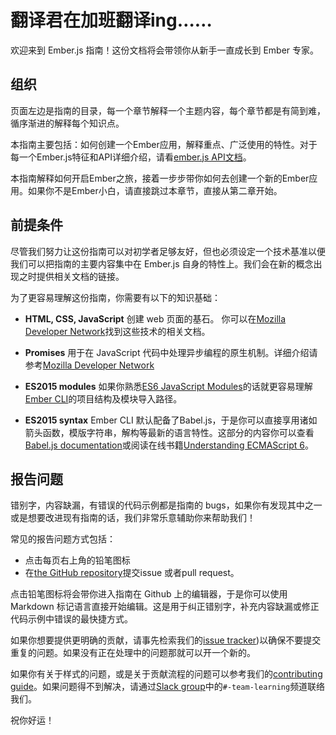 # 翻译君在加班翻译ing……

欢迎来到 Ember.js 指南！这份文档将会带领你从新手一直成长到 Ember 专家。

## 组织

页面左边是指南的目录，每一个章节解释一个主题内容，每个章节都是有简到难，循序渐进的解释每个知识点。

本指南主要包括：如何创建一个Ember应用，解释重点、广泛使用的特性。对于每一个Ember.js特征和API详细介绍，请看[ember.js API文档](http://emberjs.com/api/)。

本指南解释如何开启Ember之旅，接着一步步带你如何去创建一个新的Ember应用。如果你不是Ember小白，请直接跳过本章节，直接从第二章开始。

## 前提条件

尽管我们努力让这份指南可以对初学者足够友好，但也必须设定一个技术基准以便我们可以把指南的主要内容集中在 Ember.js 自身的特性上。我们会在新的概念出现之时提供相关文档的链接。

为了更容易理解这份指南，你需要有以下的知识基础：

* **HTML, CSS, JavaScript** 创建 web 页面的基石。 你可以在[Mozilla Developer Network][mdn]找到这些技术的相关文档。

* **Promises** 用于在 JavaScript 代码中处理异步编程的原生机制。详细介绍请参考[Mozilla Developer Network][promises]

* **ES2015 modules** 如果你熟悉[ES6 JavaScript Modules][js-modules]的话就更容易理解[Ember CLI](https://ember-cli.com/)的项目结构及模块导入路径。

* **ES2015 syntax**  Ember CLI 默认配备了Babel.js，于是你可以直接享用诸如箭头函数，模版字符串，解构等最新的语言特性。这部分的内容你可以查看[Babel.js documentation][babeljs]或阅读在线书籍[Understanding ECMAScript 6][es6]。


## 报告问题

错别字，内容缺漏，有错误的代码示例都是指南的 bugs，如果你有发现其中之一或是想要改进现有指南的话，我们非常乐意辅助你来帮助我们！

常见的报告问题方式包括：

* 点击每页右上角的铅笔图标
* 在[the GitHub repository][gh-guides]提交issue 或者pull request。

点击铅笔图标将会带你进入指南在 Github 上的编辑器，于是你可以使用 Markdown 标记语言直接开始编辑。这是用于纠正错别字，补充内容缺漏或修正代码示例中错误的最快捷方式。

如果你想要提供更明确的贡献，请事先检索我们的[issue tracker][gh-guides-issues])以确保不要提交重复的问题。如果没有正在处理中的问题那就可以开一个新的。


如果你有关于样式的问题，或是关于贡献流程的问题可以参考我们的[contributing guide][gh-guides-contributing]。如果问题得不到解决，请通过[Slack
group][slackin]中的`#-team-learning`频道联络我们。

祝你好运！

[mdn]: https://developer.mozilla.org/en-US/docs/Web
[promises]: https://developer.mozilla.org/en-US/docs/Web/JavaScript/Reference/Global_Objects/Promise
[js-modules]: http://jsmodules.io/
[babeljs]: https://babeljs.io/docs/learn-es2015/
[es6]: https://leanpub.com/understandinges6/read

[gh-guides]: https://github.com/emberjs/guides/
[gh-guides-issues]: https://github.com/emberjs/guides/issues
[gh-guides-contributing]: https://github.com/emberjs/guides/blob/master/CONTRIBUTING.md

[slackin]: https://ember-community-slackin.herokuapp.com/
